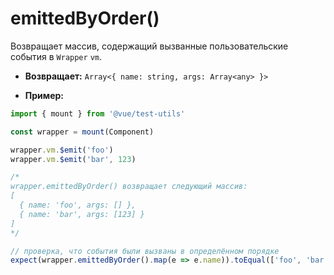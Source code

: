# emittedByOrder()

Возвращает массив, содержащий вызванные пользовательские события в `Wrapper` `vm`.

- **Возвращает:** `Array<{ name: string, args: Array<any> }>`

- **Пример:**

```js
import { mount } from '@vue/test-utils'

const wrapper = mount(Component)

wrapper.vm.$emit('foo')
wrapper.vm.$emit('bar', 123)

/*
wrapper.emittedByOrder() возвращает следующий массив:
[
  { name: 'foo', args: [] },
  { name: 'bar', args: [123] }
]
*/

// проверка, что события были вызваны в определённом порядке
expect(wrapper.emittedByOrder().map(e => e.name)).toEqual(['foo', 'bar'])
```
